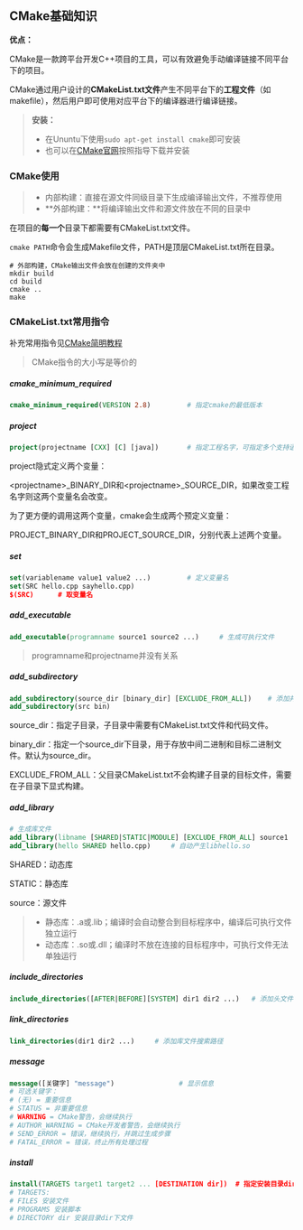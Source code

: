 ## CMake基础知识
**优点：**

CMake是一款跨平台开发C++项目的工具，可以有效避免手动编译链接不同平台下的项目。

CMake通过用户设计的**CMakeList.txt文件**产生不同平台下的**工程文件**（如makefile），然后用户即可使用对应平台下的编译器进行编译链接。

>**安装：**
>
>* 在Ununtu下使用`sudo apt-get install cmake`即可安装
>* 也可以在[CMake官网](https://cmake.org/install/)按照指导下载并安装

### CMake使用

> * 内部构建：直接在源文件同级目录下生成编译输出文件，不推荐使用
> * **外部构建：**将编译输出文件和源文件放在不同的目录中

在项目的**每一个**目录下都需要有CMakeList.txt文件。

`cmake PATH`命令会生成Makefile文件，PATH是顶层CMakeList.txt所在目录。

```shell
# 外部构建，CMake输出文件会放在创建的文件夹中
mkdir build
cd build
cmake ..
make
```



### CMakeList.txt常用指令

补充常用指令见[CMake简明教程](http://www.wang-hj.cn/?p=2629)

> CMake指令的大小写是等价的

##### cmake_minimum_required

```cmake
cmake_minimum_required(VERSION 2.8)			# 指定cmake的最低版本
```

##### project

```cmake
project(projectname [CXX] [C] [java])		# 指定工程名字，可指定多个支持语言
```

project隐式定义两个变量：

\<projectname\>\_BINARY_DIR和\<projectname\>\_SOURCE_DIR，如果改变工程名字则这两个变量名会改变。

为了更方便的调用这两个变量，cmake会生成两个预定义变量：

PROJECT_BINARY_DIR和PROJECT_SOURCE_DIR，分别代表上述两个变量。

##### set

```cmake
set(variablename value1 value2 ...)			# 定义变量名
set(SRC hello.cpp sayhello.cpp)
$(SRC)		# 取变量名
```

##### add_executable

```cmake
add_executable(programname source1 source2 ...)		# 生成可执行文件
```

> programname和projectname并没有关系

##### add_subdirectory

```cmake
add_subdirectory(source_dir [binary_dir] [EXCLUDE_FROM_ALL])	# 添加并构建子目录
add_subdirectory(src bin)
```

source_dir：指定子目录，子目录中需要有CMakeList.txt文件和代码文件。

binary_dir：指定一个source_dir下目录，用于存放中间二进制和目标二进制文件。默认为source_dir。

EXCLUDE_FROM_ALL：父目录CMakeList.txt不会构建子目录的目标文件，需要在子目录下显式构建。

##### add_library

```cmake
# 生成库文件
add_library(libname [SHARED|STATIC|MODULE] [EXCLUDE_FROM_ALL] source1 ...)
add_library(hello SHARED hello.cpp)		# 自动产生libhello.so
```

SHARED：动态库

STATIC：静态库

source：源文件

> * 静态库：.a或.lib；编译时会自动整合到目标程序中，编译后可执行文件独立运行
> * 动态库：.so或.dll；编译时不放在连接的目标程序中，可执行文件无法单独运行

##### include_directories

```cmake
include_directories([AFTER|BEFORE][SYSTEM] dir1 dir2 ...)	# 添加头文件搜索路径
```

##### link_directories

```cmake
link_directories(dir1 dir2 ...)		# 添加库文件搜索路径
```

##### message

```cmake
message([关键字] "message")				# 显示信息
# 可选关键字：
# (无) = 重要信息
# STATUS = 非重要信息
# WARNING = CMake警告，会继续执行
# AUTHOR_WARNING = CMake开发者警告，会继续执行
# SEND_ERROR = 错误，继续执行，并跳过生成步骤
# FATAL_ERROR = 错误，终止所有处理过程
```

##### install

```cmake
install(TARGETS target1 target2 ... [DESTINATION dir])	# 指定安装目录dir
# TARGETS:
# FILES 安装文件
# PROGRAMS 安装脚本
# DIRECTORY dir 安装目录dir下文件
```

